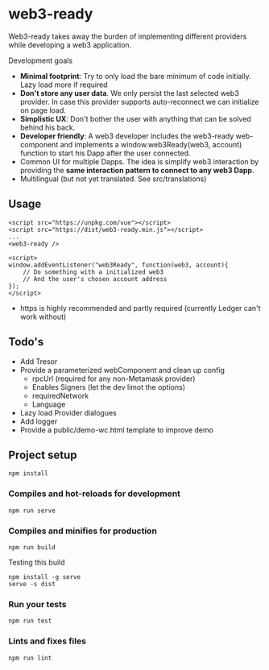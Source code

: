# web3-ready

Web3-ready takes away the burden of implementing different providers while developing a web3 application. 

Development goals

* **Minimal footprint**: Try to only load the bare minimum of code initially. Lazy load more if required
* **Don't store any user data**. We only persist the last selected web3 provider. In case this provider supports auto-reconnect we can initialize on page load. 
* **Simplistic UX**: Don't bother the user with anything that can be solved behind his back. 
* **Developer friendly**: A web3 developer includes the web3-ready web-component and implements a window.web3Ready(web3, account) function to start his Dapp after the user connected. 
* Common UI for multiple Dapps. The idea is simplify web3 interaction by providing the **same interaction pattern to connect to any web3 Dapp**. 
* Multilingual (but not yet translated. See src/translations)

## Usage

```
<script src="https://unpkg.com/vue"></script>
<script src="https://dist/web3-ready.min.js"></script>
...
<web3-ready />

<script>
window.addEventListener("web3Ready", function(web3, account){ 
	// Do something with a initialized web3
	// And the user's chosen account address
});
</script>
```

* https is highly recommended and partly required (currently Ledger can't work without)

## Todo's

* Add Tresor
* Provide a parameterized webComponent and clean up config 
	* rpcUrl (required for any non-Metamask provider)
	* Enables Signers (let the dev limot the options)
	* requiredNetwork
	* Language
* Lazy load Provider dialogues
* Add logger
* Provide a public/demo-wc.html template to improve demo

## Project setup
```
npm install
```

### Compiles and hot-reloads for development
```
npm run serve
```

### Compiles and minifies for production
```
npm run build
```

Testing this build

```
npm install -g serve
serve -s dist
```


### Run your tests
```
npm run test
```

### Lints and fixes files
```
npm run lint
```
